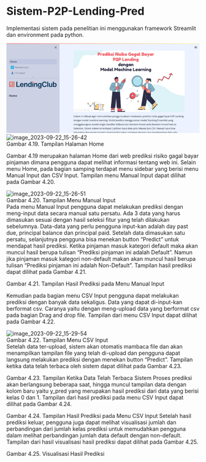 # Sistem-P2P-Lending-Pred

Implementasi sistem pada penelitian ini menggunakan framework Streamlit dan environment pada python.  
 
 ![img](Icon/image_2023-09-22_15-26-33.png) <br>
 ![image_2023-09-22_15-26-42](https://github.com/Tiara-la/P2PlendingPred.github.io/assets/57089512/e675152d-b63b-46e1-b849-3fd113cdbb6d) <br>
Gambar 4.19. Tampilan Halaman Home

Gambar 4.19 merupakan halaman Home dari web prediksi risiko gagal bayar pinjaman dimana pengguna dapat melihat informasi tentang web ini. Selain menu Home, pada bagian samping terdapat menu sidebar yang berisi menu Manual Input dan CSV Input. Tampilan menu Manual Input dapat dilihat pada Gambar 4.20.

![image_2023-09-22_15-26-51](https://github.com/Tiara-la/P2PlendingPred.github.io/assets/57089512/b3b64011-c4d7-44fd-b37d-90c3710f3eb4) <br>
Gambar 4.20. Tampilan Menu Manual Input <br>
Pada menu Manual Input pengguna dapat melakukan prediksi dengan meng-input data secara manual satu persatu. Ada 3 data yang harus dimasukan sesuai dengan hasil seleksi fitur yang telah dilakukan sebelumnya. Data-data yang perlu pengguna input-kan adalah day past due, principal balance dan principal paid.
Setelah data dimasukan satu persatu, selanjutnya pengguna bisa menekan button “Predict” untuk mendapat hasil prediksi. Ketika pinjaman masuk kategori default maka akan muncul hasil berupa tulisan “Prediksi pinjaman ini adalah Default”. Namun jika pinjaman masuk kategori non-default makan akan muncul hasil berupa tulisan “Prediksi pinjaman ini adalah Non-Default”. Tampilan hasil prediksi dapat dilihat pada Gambar 4.21.
 
 
 
Gambar 4.21. Tampilan Hasil Prediksi pada Menu Manual Input

Kemudian pada bagian menu CSV Input pengguna dapat melakukan prediksi dengan banyak data sekaligus. Data yang dapat di-input-kan berformat csv. Caranya yaitu dengan meng-upload data yang berformat csv pada bagian Drag and drop file. Tampilan dari menu CSV Input dapat dilihat pada Gambar 4.22.

![image_2023-09-22_15-29-54](https://github.com/Tiara-la/P2PlendingPred.github.io/assets/57089512/af8b7808-b008-4859-9cb7-221768bf72e1) <br>
Gambar 4.22. Tampilan Menu CSV Input <br>
Setelah data ter-upload, sistem akan otomatis mambaca file dan akan menampilkan tampilan file yang telah di-upload dan pengguna dapat langsung melakukan prediksi dengan menekan button “Predict”. Tampilan ketika data telah terbaca oleh sistem dapat dilihat pada Gambar 4.23.
 
Gambar 4.23. Tampilan Ketika Data Telah Terbaca Sistem
Proses prediksi akan berlangsung beberapa saat, hingga muncul tampilan data dengan kolom baru yaitu y_pred yang merupakan hasil prediksi dari data yang berisi kelas 0 dan 1. Tampilan dari hasil prediksi pada menu CSV Input dapat dilihat pada Gambar 4.24.
 
Gambar 4.24. Tampilan Hasil Prediksi pada Menu CSV Input
Setelah hasil prediksi keluar, pengguna juga dapat melihat visualisasi jumlah dan perbandingan dari jumlah kelas prediksi untuk memudahkan pengguna dalam melihat perbandingan jumlah data default dengan non-default. Tampilan dari hasil visualisasi hasil prediksi dapat dilihat pada Gambar 4.25. 
 
Gambar 4.25. Visualisasi Hasil Prediksi
